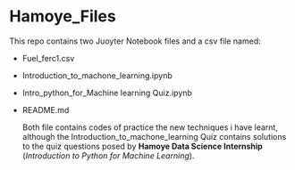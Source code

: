 # Hamoye_Files

This repo contains two Juoyter Notebook files and a csv file named:
* Fuel_ferc1.csv
* Introduction_to_machone_learning.ipynb
* Intro_python_for_Machine learning Quiz.ipynb
* README.md

  Both file contains codes of practice the new techniques i have learnt, although the Introduction_to_machone_learning Quiz 
  contains solutions to the quiz questions posed by __Hamoye Data Science Internship__ (*Introduction to Python for Machine Learning*).

